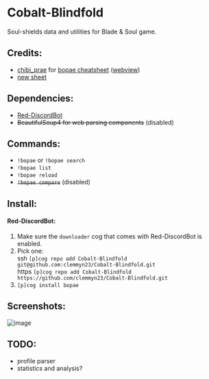 # Cobalt-Blindfold
Soul-shields data and utilities for Blade & Soul game.  


## Credits:
* [chibi_prae](https://twitter.com/chibi_prae) for [bopae cheatsheet](https://docs.google.com/spreadsheets/d/1JOQK34BUTR_55XwnbJOk388gjokrtLZFdhi3vIwXjZc)
([webview](https://docs.google.com/spreadsheets/d/1JOQK34BUTR_55XwnbJOk388gjokrtLZFdhi3vIwXjZc/htmlview?sle=true#))
* [new sheet](https://docs.google.com/spreadsheets/d/1v0tY9qwTmQalLrD0FW2LkX2AJWqEKKSrBz5Ij4WvRXo/htmlview?sle=true#gid=0)


## Dependencies:  
* [Red-DiscordBot](https://github.com/Twentysix26/Red-DiscordBot)
* ~~BeautifulSoup4 for web parsing components~~ (disabled)


## Commands:
* `!bopae` or `!bopae search`
* `!bopae list`
* `!bopae reload`
* ~~`!bopae compare`~~ (disabled)


## Install:  
#### Red-DiscordBot:  
1. Make sure the `downloader` cog that comes with Red-DiscordBot is enabled.  
2. Pick one:  
ssh `[p]cog repo add Cobalt-Blindfold git@github.com:clemmyn23/Cobalt-Blindfold.git`  
https `[p]cog repo add Cobalt-Blindfold https://github.com/clemmyn23/Cobalt-Blindfold.git`
3. `[p]cog install bopae`


## Screenshots:
![image](https://i.imgur.com/8kD8qOk.png)


## TODO:  
- profile parser
- statistics and analysis?
